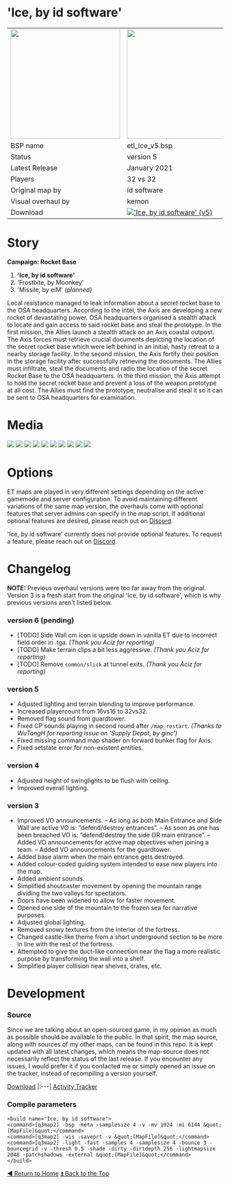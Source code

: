 'Ice, by id software'
==========

<table>
 <tr>
  <td><a href="https://raw.githubusercontent.com/realkemon/home/master/levelshots/ice.png"><img src="https://raw.githubusercontent.com/realkemon/home/master/levelshots/ice.png" width="256"/></a></td>
  <td><a href="https://raw.githubusercontent.com/realkemon/home/master/levelshots/ice_cc.png"><img src="https://raw.githubusercontent.com/realkemon/home/master/levelshots/ice_cc.png" width="256"/></a></td>
  <td rowspan="8"><b>Index:</b><br>
<a href="https://github.com/realkemon/home/blob/master/README.md">Home</a><br>
<ul>
 <li><a href="https://github.com/realkemon/home/blob/master/pages/etl_ice.md#story">Story</a></li>
 <li><a href="https://github.com/realkemon/home/blob/master/pages/etl_ice.md#media">Media</a></li>
 <li><a href="https://github.com/realkemon/home/blob/master/pages/etl_ice.md#options">Options</a></li>
 <li><a href="https://github.com/realkemon/home/blob/master/pages/etl_ice.md#changelog">Changelog</a></li>
 <ul>
  <li><a href="https://github.com/realkemon/home/blob/master/pages/etl_ice.md#version-6-pending">version 6 (pending)</a></li>
  <li><a href="https://github.com/realkemon/home/blob/master/pages/etl_ice.md#version-5">version 5</a></li>
  <li><a href="https://github.com/realkemon/home/blob/master/pages/etl_ice.md#version-4">version 4</a></li>
  <li><a href="https://github.com/realkemon/home/blob/master/pages/etl_ice.md#version-3">version 3</a></li>
 </ul>
 <li><a href="https://github.com/realkemon/home/blob/master/pages/etl_ice.md#development">Development</a></li>
 <ul>
  <li><a href="https://github.com/realkemon/home/blob/master/pages/etl_ice.md#source">Source</a></li>
  <li><a href="https://github.com/realkemon/home/blob/master/pages/etl_ice.md#compile-parameters">Compile Parameters</a></li>
 </ul></td>
 </tr>
 <tr>
  <td>BSP name</td>
  <td>etl_ice_v5.bsp</td>
 </tr>
 <tr>
  <td>Status</td>
  <td>version 5</td>
 </tr>
 <tr> 
  <td>Latest Release</td>
  <td>January 2021</td>
 </tr>
 <tr>
  <td>Players</td>
  <td>32 vs 32</td>
 </tr>
 <tr>
  <td>Original map by</td>
  <td>id software</td>
 </tr>
 <tr>
  <td>Visual overhaul by</td>
  <td>kemon</td>
 </tr>
 <tr>
  <td>Download</td>
  <td><a href="https://www.moddb.com/mods/etlegacy/addons/ice-by-id-software-v5" title="Download 'Ice, by id software' (v5) - Mod DB" target="_blank"><img src="https://button.moddb.com/download/medium/207301.png" alt="'Ice, by id software' (v5)" /></a></td>
 </tr>
</table>


Story
============

**Campaign: Rocket Base** 
1. **'Ice, by id software'**
2. 'Frostbite, by Moonkey'
3. 'Missile, by eiM' _(planned)_

Local resistance managed to leak information about a secret rocket base to the OSA headquarters. According to the intel, the Axis are developing a new rocket of devastating power. OSA headquarters organised a stealth attack to locate and gain access to said rocket base and steal the prototype. In the first mission, the Allies launch a stealth attack on an Axis coastal outpost. The Axis forces must retrieve crucial documents depicting the location of the secret rocket base which were left behind in an initial, hasty retreat to a nearby storage facility. In the second mission, the Axis fortify their position in the storage facility after successfully retrieving the documents. The Allies must infiltrate, steal the documents and radio the location of the secret Rocket Base to the OSA headquarters. In the third mission, the Axis attempt to hold the secret rocket base and prevent a loss of the weapon prototype at all cost. The Allies must find the prototype, neutralise and steal it so it can be sent to OSA headquarters for examination.


Media
============

<a href="https://i.imgur.com/hl0naOZ.jpg"><img src="https://i.imgur.com/hl0naOZ.jpg"></a>
<a href="https://i.imgur.com/zwyDFKD.jpg"><img src="https://i.imgur.com/zwyDFKD.jpg"></a>
<a href="https://i.imgur.com/vQA43rW.jpg"><img src="https://i.imgur.com/vQA43rW.jpg"></a>
<a href="https://i.imgur.com/8r3IH8j.jpg"><img src="https://i.imgur.com/8r3IH8j.jpg"></a>
<a href="https://i.imgur.com/4CsMVWO.jpg"><img src="https://i.imgur.com/4CsMVWO.jpg"></a>
<a href="https://i.imgur.com/rEAKy2Q.jpg"><img src="https://i.imgur.com/rEAKy2Q.jpg"></a>
<a href="https://i.imgur.com/f68IAQj.jpg"><img src="https://i.imgur.com/f68IAQj.jpg"></a>
<a href="https://i.imgur.com/YZPcgiq.jpg"><img src="https://i.imgur.com/YZPcgiq.jpg"></a>
<a href="https://i.imgur.com/DCODrSI.jpg"><img src="https://i.imgur.com/DCODrSI.jpg"></a>
<a href="https://i.imgur.com/ASadpLv.jpg"><img src="https://i.imgur.com/ASadpLv.jpg"></a>


Options
============
ET maps are played in very different settings depending on the active gamemode and server configuration. To avoid maintaining different variations of the same map version, the overhauls come with optional features that server admins can specify in the map script. If additional optional features are desired, please reach out on [Discord](https://discord.gg/QECRUG9VAY).

'Ice, by id software' currently does not provide optional features. To request a feature, please reach out on [Discord](https://discord.gg/QECRUG9VAY).


Changelog
============

**NOTE:** Previous overhaul versions were too far away from the original. Version 3 is a fresh start from the original 'Ice, by id software', which is why previous versions aren't listed below.

### version 6 (pending)

* [TODO] Side Wall cm icon is upside down in vanilla ET due to incorrect field order in .tga. *(Thank you Aciz for reporting)*
* [TODO] Make terrain clips a bit less aggressive. *(Thank you Aciz for reporting)*
* [TODO] Remove `common/slick` at tunnel exits. *(Thank you Aciz for reporting)*

### version 5

* Adjusted lighting and terrain blending to improve performance.
* Increased playercount from 16vs16 to 32vs32.
* Removed flag sound from guardtower.
* Fixed CP sounds playing in second round after `/map_restart`. *(Thanks to WuTangH for reporting issue on 'Supply Depot, by ginc')*
* Fixed missing command map shader on forward bunker flag for Axis.
* Fixed setstate error for non-existent entities.

### version 4

* Adjusted height of swinglights to be flush with ceiling.
* Improved overall lighting.

### version 3

* Improved VO announcements.
    – As long as both Main Entrance and Side Wall are active VO is: “defend/destroy entrances”.
    – As soon as one has been breached VO is: “defend/destroy the side OR main entrance”.
    – Added VO announcements for active map objectives when joining a team.
    – Added VO announcements for the guardtower.
* Added base alarm when the main entrance gets destroyed.
* Added colour-coded guiding system intended to ease new players into the map.
* Added ambient sounds.
* Simplified shoutcaster movement by opening the mountain range dividing the two valleys for spectators.
* Doors have been widened to allow for faster movement.
* Opened one side of the mountain to the frozen sea for narrative purposes.
* Adjusted global lighting.
* Removed snowy textures from the interior of the fortress.
* Changed castle-like theme from a short underground section to be more in line with the rest of the fortress.
* Attempted to give the duct-like connection near the flag a more realistic purpose by transforming the wall into a shelf.
* Simplified player collision near shelves, crates, etc.


Development
============
 
### Source

Since we are talking about an open-sourced game, in my opinion as much as possible should be available to the public. In that spirit, the map source, along with sources of my other maps, can be found in this repo. It is kept updated with all latest changes, which means the map-source does not necessarily reflect the status of the last release. If you encounter any issues, I would prefer it if you contacted me or simply opened an issue on the tracker, instead of recompiling a version yourself.

[Download](https://github.com/realkemon/home/tree/master/maps)
|:---|
[Activity Tracker](https://github.com/realkemon/home/milestone/1)

### Compile parameters

```
<build name="Ice, by id software">
<command>[q3map2] -bsp -meta -samplesize 4 -v -mv 1024 -mi 6144 &quot;[MapFile]&quot;</command>
<command>[q3map2] -vis -saveprt -v &quot;[MapFile]&quot;</command>
<command>[q3map2] -light -fast -samples 4 -samplesize 4 -bounce 3 -bouncegrid -v -thresh 0.5 -shade -dirty -dirtdepth 256 -lightmapsize 2048 -patchshadows -external &quot;[MapFile]&quot;</command>
</build>
```

[:arrow_backward: Return to Home](https://github.com/realkemon/home/blob/master/README.md) [:arrow_double_up: Back to the Top](https://github.com/realkemon/home/blob/master/pages/etl_ice.md)
 
